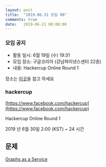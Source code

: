 ```yaml
---
layout: post
title:  "2019.06.31 모임 90"
comments: true
date:   2019-06-21 00:00:00
---
```


### 모임 공지

- 활동 일시: 6월 19일 (수) 19:31
- 모임 장소: 구글코리아 (강남파이낸스센터 22층)
- 내용: Hackercup Online Round 1

장소는 [이곳](https://place.map.daum.net/11584927)을 참고 하세요


### hackercup

[https://www.facebook.com/hackercup](https://www.facebook.com/hackercup)

Hackercup Online Round 1

2019 년 6월 30일 2:00 (KST) ~ 24 시간

## 문제

[Graphs as a Service](https://www.facebook.com/hackercup/problem/862237970786911/)

